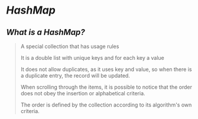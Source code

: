 # _HashMap_

## _What is a HashMap?_

> A special collection that has usage rules
>
> It is a double list with unique keys and for each key a value
>
> It does not allow duplicates, as it uses key and value, so when there is a duplicate entry, the record will be updated.
>
> When scrolling through the items, it is possible to notice that the order does not obey the insertion or alphabetical criteria.
>
> The order is defined by the collection according to its algorithm's own criteria.
